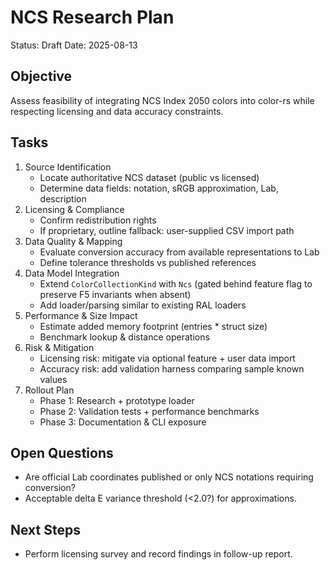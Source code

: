 # NCS Research Plan

Status: Draft
Date: 2025-08-13

## Objective
Assess feasibility of integrating NCS Index 2050 colors into color-rs while respecting licensing and data accuracy constraints.

## Tasks
1. Source Identification
   - Locate authoritative NCS dataset (public vs licensed)
   - Determine data fields: notation, sRGB approximation, Lab, description
2. Licensing & Compliance
   - Confirm redistribution rights
   - If proprietary, outline fallback: user-supplied CSV import path
3. Data Quality & Mapping
   - Evaluate conversion accuracy from available representations to Lab
   - Define tolerance thresholds vs published references
4. Data Model Integration
   - Extend `ColorCollectionKind` with `Ncs` (gated behind feature flag to preserve F5 invariants when absent)
   - Add loader/parsing similar to existing RAL loaders
5. Performance & Size Impact
   - Estimate added memory footprint (entries * struct size)
   - Benchmark lookup & distance operations
6. Risk & Mitigation
   - Licensing risk: mitigate via optional feature + user data import
   - Accuracy risk: add validation harness comparing sample known values
7. Rollout Plan
   - Phase 1: Research + prototype loader
   - Phase 2: Validation tests + performance benchmarks
   - Phase 3: Documentation & CLI exposure

## Open Questions
- Are official Lab coordinates published or only NCS notations requiring conversion?
- Acceptable delta E variance threshold (<2.0?) for approximations.

## Next Steps
- Perform licensing survey and record findings in follow-up report.
